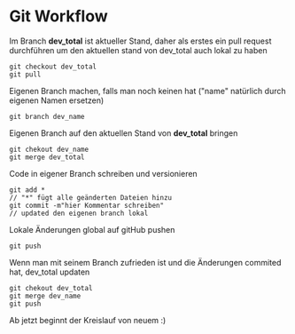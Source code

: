 # Git Workflow

Im Branch **dev_total** ist aktueller Stand, daher als erstes ein pull request durchführen um den aktuellen stand von dev_total auch lokal zu haben
```
git checkout dev_total
git pull
```

Eigenen Branch machen, falls man noch keinen hat ("name" natürlich durch eigenen Namen ersetzen) 
```
git branch dev_name
```

Eigenen Branch auf den aktuellen Stand von **dev_total** bringen
```
git chekout dev_name
git merge dev_total
```

Code in eigener Branch schreiben und versionieren
```
git add * 
// "*" fügt alle geänderten Dateien hinzu
git commit -m"hier Kommentar schreiben"
// updated den eigenen branch lokal
```

Lokale Änderungen global auf gitHub pushen
```
git push
``` 

Wenn man mit seinem Branch zufrieden ist und die Änderungen commited hat, dev_total updaten
```
git chekout dev_total
git merge dev_name
git push
```

Ab jetzt beginnt der Kreislauf von neuem :)


